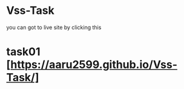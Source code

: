 # Vss-Task

you can got to live site by clicking this
# task01 [https://aaru2599.github.io/Vss-Task/]
